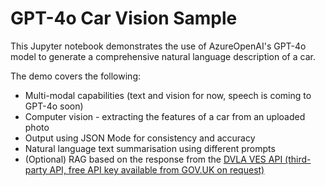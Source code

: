 # GPT-4o Car Vision Sample

This Jupyter notebook demonstrates the use of AzureOpenAI's GPT-4o model to generate a comprehensive natural language description of a car.

The demo covers the following:

- Multi-modal capabilities (text and vision for now, speech is coming to GPT-4o soon)
- Computer vision - extracting the features of a car from an uploaded photo
- Output using JSON Mode for consistency and accuracy
- Natural language text summarisation using different prompts
- (Optional) RAG based on the response from the [DVLA VES API (third-party API, free API key available from GOV.UK on request)](https://developer-portal.driver-vehicle-licensing.api.gov.uk/apis/vehicle-enquiry-service/vehicle-enquiry-service-description.html)
